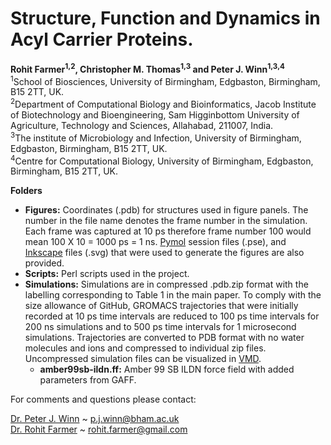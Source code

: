 # Structure, Function and Dynamics in Acyl Carrier Proteins.

**Rohit Farmer<sup>1,2</sup>, Christopher M. Thomas<sup>1,3</sup> and Peter J. Winn<sup>1,3,4</sup>**  
<sup>1</sup>School of Biosciences, University of Birmingham, Edgbaston, Birmingham, B15 2TT, UK.  
<sup>2</sup>Department of Computational Biology and Bioinformatics, Jacob Institute of Biotechnology and Bioengineering, Sam Higginbottom University of Agriculture, Technology and Sciences, Allahabad, 211007, India.   
<sup>3</sup>The institute of Microbiology and Infection, University of Birmingham, Edgbaston, Birmingham, B15 2TT, UK.   
<sup>4</sup>Centre for Computational Biology, University of Birmingham, Edgbaston, Birmingham, B15 2TT, UK.  

**Folders**

* **Figures:**  Coordinates (.pdb) for structures used in figure panels. The number in the file name denotes the frame number in the simulation. Each frame was captured at 10 ps therefore frame number 100 would mean 100 X 10 = 1000 ps = 1 ns. [Pymol](https://pymolwiki.org/index.php/Linux_Install) session files (.pse), and [Inkscape](https://inkscape.org) files (.svg) that were used to generate the figures are also provided.
* **Scripts:** Perl scripts used in the project.
* **Simulations:** Simulations are in compressed .pdb.zip format with the labelling corresponding to Table 1 in the main paper. To comply with the size allowance of GitHub, GROMACS trajectories that were initially recorded at 10 ps time intervals are reduced to 100 ps time intervals for 200 ns simulations and to 500 ps time intervals for 1 microsecond simulations. Trajectories are converted to PDB format with no water molecules and ions and compressed to individual zip files. Uncompressed simulation files can be visualized in [VMD](https://www.ks.uiuc.edu/Research/vmd/).
  * **amber99sb-ildn.ff:** Amber 99 SB ILDN force field with added parameters from GAFF.  


For comments and questions please contact:

[Dr. Peter J. Winn](https://www.birmingham.ac.uk/staff/profiles/biosciences/winn-peter.aspx) ~ [p.j.winn@bham.ac.uk](mailto:p.j.winn@bham.ac.uk)  
[Dr. Rohit Farmer](https://rohitfarmer.github.io) ~ [rohit.farmer@gmail.com](mailto:rohit.farmer@gmail.com)